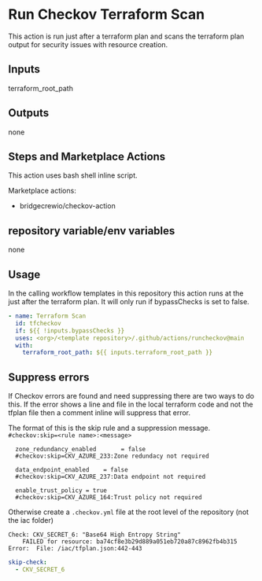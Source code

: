 # Run Checkov Terraform Scan

This action is run just after a terraform plan and scans the terraform plan output for security issues with resource creation.

## Inputs

terraform_root_path

## Outputs

none

## Steps and Marketplace Actions

This action uses bash shell inline script.

Marketplace actions:
- bridgecrewio/checkov-action

## repository variable/env variables

none

## Usage

In the calling workflow templates in this repository this action runs at the just after the terraform plan. It will only run if bypassChecks is set to false.

```yaml
- name: Terraform Scan
  id: tfcheckov
  if: ${{ !inputs.bypassChecks }}
  uses: <org>/<template repository>/.github/actions/runcheckov@main
  with:
    terraform_root_path: ${{ inputs.terraform_root_path }}
```


## Suppress errors

If Checkov errors are found and need suppressing there are two ways to do this. If the error shows a line and file in the local terraform code and not the tfplan file then a comment inline will suppress that error.

The format of this is the skip rule and a suppression message. `#checkov:skip=<rule name>:<message>`

```HCL
  zone_redundancy_enabled       = false
  #checkov:skip=CKV_AZURE_233:Zone redundacy not required

  data_endpoint_enabled    = false
  #checkov:skip=CKV_AZURE_237:Data endpoint not required

  enable_trust_policy = true
  #checkov:skip=CKV_AZURE_164:Trust policy not required
```

Otherwise create a `.checkov.yml` file at the root level of the repository (not the iac folder)

```text
Check: CKV_SECRET_6: "Base64 High Entropy String"
	FAILED for resource: ba74cf8e3b29d889a051eb720a87c8962fb4b315
Error: 	File: /iac/tfplan.json:442-443
```

```yml
skip-check:
  - CKV_SECRET_6
```